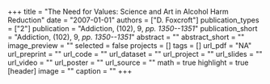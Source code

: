 +++
title = "The Need for Values: Science and Art in Alcohol Harm Reduction"
date = "2007-01-01"
authors = ["D. Foxcroft"]
publication_types = ["2"]
publication = "Addiction, (102), 9, _pp. 1350--1351_"
publication_short = "Addiction, (102), 9, _pp. 1350--1351_"
abstract = ""
abstract_short = ""
image_preview = ""
selected = false
projects = []
tags = []
url_pdf = "NA"
url_preprint = ""
url_code = ""
url_dataset = ""
url_project = ""
url_slides = ""
url_video = ""
url_poster = ""
url_source = ""
math = true
highlight = true
[header]
image = ""
caption = ""
+++
